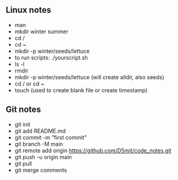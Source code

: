 

## Linux notes
- man
- mkdir winter summer
- cd /
- cd ~
- mkdir -p  winter/seeds/lettuce
- to run scripts: ./yourscript.sh
- ls -l
- rmdir
- mkdir -p winter/seeds/lettuce (will create alldir, also seeds)
- cd / or cd ~
- touch (used to create blank file or create timestamp)


## Git notes 
- git init
- git add README.md
- git commit -m "first commit"
- git branch -M main
- git remote add origin https://github.com/D5mit/code_notes.git
- git push -u origin main
- git pull
- git merge comments 







